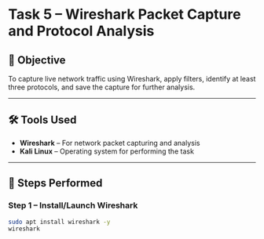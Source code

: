 # Task 5 – Wireshark Packet Capture and Protocol Analysis

## 📌 Objective
To capture live network traffic using Wireshark, apply filters, identify at least three protocols, and save the capture for further analysis.

---

## 🛠 Tools Used
- **Wireshark** – For network packet capturing and analysis  
- **Kali Linux** – Operating system for performing the task  

---

## 📝 Steps Performed

### **Step 1 – Install/Launch Wireshark**
```bash
sudo apt install wireshark -y
wireshark
